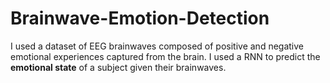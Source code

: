 # Brainwave-Emotion-Detection

I used a dataset of EEG brainwaves composed of positive and negative emotional experiences captured from the brain. I used a RNN to  predict the **emotional state** of a subject given their brainwaves. 
